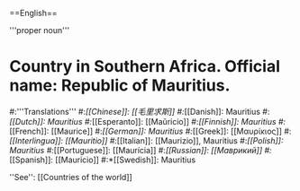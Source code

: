 ==English==

'''proper noun'''

# Country in Southern Africa. Official name: Republic of Mauritius.
#:'''Translations'''
#:*[[Chinese]]: [[毛里求斯]]
#:*[[Danish]]: Mauritius
#:*[[Dutch]]: Mauritius
#:*[[Esperanto]]: [[Maŭricio]]
#:*[[Finnish]]: Mauritius
#:*[[French]]: [[Maurice]]
#:*[[German]]: Mauritius
#:*[[Greek]]: [[Μαυρίκιος]]
#:*[[Interlingua]]: [[Mauritio]]
#:*[[Italian]]: [[Maurizio]], Mauritius
#:*[[Polish]]: Mauritius
#:*[[Portuguese]]: [[Maurícia]]
#:*[[Russian]]: [[Маврикий]]
#:*[[Spanish]]: [[Mauricio]]
#:*[[Swedish]]: Mauritius

''See'': [[Countries of the world]]